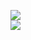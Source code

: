 [![](https://img.shields.io/badge/Made%20With-Github%20Spray-lightgrey.svg?style=for-the-badge&logo=github)](https://github.com/Annihil/github-spray#4593)  
[![](https://i.imgur.com/2DrTn0Z.gif)](https://github.com/Annihil/github-spray)